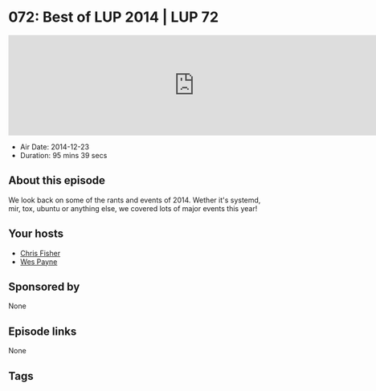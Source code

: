 # 072: Best of LUP 2014 | LUP 72

<iframe src="https://player.fireside.fm/v2/RUkczH-V+Y5qyeHkn?theme=dark" width="740" height="200" frameborder="0" scrolling="no"></iframe>

* Air Date: 2014-12-23
* Duration: 95 mins 39 secs

## About this episode

We look back on some of the rants and events of 2014. Wether it's systemd, mir, tox, ubuntu or anything else, we covered lots of major events this year!

## Your hosts
* [Chris Fisher](https://linuxunplugged.com/hosts/chrislas)
* [Wes Payne](https://linuxunplugged.com/hosts/wes)

## Sponsored by

None



## Episode links

None



## Tags

